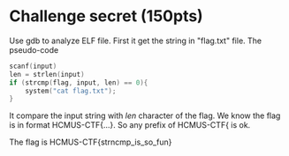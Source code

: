 # Challenge secret (150pts)
Use gdb to analyze ELF file. First it get the string in "flag.txt" file. The pseudo-code
``` C++
scanf(input)
len = strlen(input)
if (strcmp(flag, input, len) == 0){
    system("cat flag.txt");
}
```

It compare the input string with *len* character of the flag. We know the flag is in format HCMUS-CTF{...}. So any prefix of HCMUS-CTF{ is ok.

The flag is HCMUS-CTF{strncmp_is_so_fun}